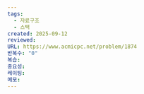```yaml
---
tags:
  - 자료구조
  - 스택
created: 2025-09-12
reviewed:
URL: https://www.acmicpc.net/problem/1874
반복수: "0"
복습:
중요성:
레이팅:
메모:
---
```

